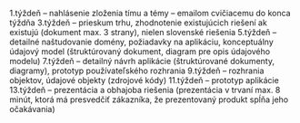 1.týždeň – nahlásenie zloženia tímu a témy – emailom cvičiacemu do konca týždňa
3.týždeň – prieskum trhu, zhodnotenie existujúcich riešení ak existujú (dokument max. 3 strany), nielen slovenské riešenia
5.týždeň – detailné naštudovanie domény, požiadavky na aplikáciu, konceptuálny údajový model (štruktúrovaný dokument, diagram pre opis údajového modelu)
7.týždeň – detailný návrh aplikácie (štruktúrované dokumenty, diagramy), prototyp používateľského rozhrania
9.týždeň – rozhrania objektov, údajové objekty (zdrojové kódy)
11.týždeň – prototyp aplikácie
13.týždeň – prezentácia a obhajoba riešenia (prezentácia v trvaní max. 8 minút, ktorá
má presvedčiť zákazníka, že prezentovaný produkt spĺňa jeho očakávania)